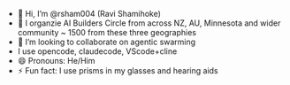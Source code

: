 - 👋 Hi, I’m @rsham004 (Ravi Shamihoke)
- 👀 I organzie AI Builders Circle from across NZ, AU, Minnesota and wider community ~ 1500 from these three geographies
- 💞️ I’m looking to collaborate on agentic swarming
- I use opencode, claudecode, VScode+cline 
- 😄 Pronouns: He/Him
- ⚡ Fun fact: I use prisms in my glasses and hearing aids

<!---
rsham004/rsham004 is a ✨ special ✨ repository because its `README.md` (this file) appears on your GitHub profile.
You can click the Preview link to take a look at your changes.
--->
